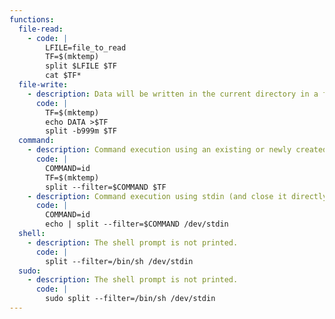 ```yaml
---
functions:
  file-read:
    - code: |
        LFILE=file_to_read
        TF=$(mktemp)
        split $LFILE $TF
        cat $TF*
  file-write:
    - description: Data will be written in the current directory in a file named `xaa` by default. The input file will be split in multiple smaller files unless the `-b` option is used, pick a value in MB big enough.
      code: |
        TF=$(mktemp)
        echo DATA >$TF
        split -b999m $TF
  command:
    - description: Command execution using an existing or newly created file.
      code: |
        COMMAND=id
        TF=$(mktemp)
        split --filter=$COMMAND $TF
    - description: Command execution using stdin (and close it directly).
      code: |
        COMMAND=id
        echo | split --filter=$COMMAND /dev/stdin
  shell:
    - description: The shell prompt is not printed.
      code: |
        split --filter=/bin/sh /dev/stdin
  sudo:
    - description: The shell prompt is not printed.
      code: |
        sudo split --filter=/bin/sh /dev/stdin
---
```

